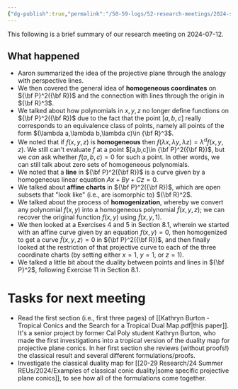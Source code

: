 ```yaml
---
{"dg-publish":true,"permalink":"/50-59-logs/52-research-meetings/2024-summer/2024-07-12/","updated":"2024-07-15T08:55:47-07:00"}
---
```


This following is a brief summary of our research meeting on 2024-07-12.

## What happened

- Aaron summarized the idea of the projective plane through the analogy with perspective lines.
- We then covered the general idea of **homogeneous coordinates** on ${\bf P}^2({\bf R})$ and the connection with lines through the origin in ${\bf R}^3$.
- We talked about how polynomials in $x, y, z$ no longer define functions on ${\bf P}^2({\bf R})$ due to the fact that the point $[a,b,c]$ really corresponds to an equivalence class of points, namely all points of the form $(\lambda a,\lambda b,\lambda c)\in {\bf R}^3$.
- We noted that if $f(x,y,z)$ is **homogeneous** then $f(\lambda x,\lambda y, \lambda z)=\lambda^d f(x,y,z)$. We still can't evaluate $f$ at a point $[a,b,c]\in {\bf P}^2({\bf R})$, but we *can* ask whether $f(a,b,c)=0$ for such a point. In other words, we can still talk about zero sets of homogeneous polynomials.
- We noted that a **line** in ${\bf P}^2({\bf R})$ is a curve given by a homogeneous linear equation $Ax+By+Cz=0$.
- We talked about **affine charts** in ${\bf P}^2({\bf R})$, which are open subsets that "look like" (i.e., are isomorphic to) ${\bf R}^2$.
- We talked about the process of **homogenization**, whereby we convert any polynomial $f(x,y)$ into a homogeneous polynomial $\tilde{f}(x,y,z)$; we can recover the original function $f(x,y)$ using $\tilde{f}(x,y,1)$.
- We then looked at a Exercises 4 and 5 in Section 8.1, wherein we started with an affine curve given by an equation $f(x,y)=0$, then homogenized to get a curve $\tilde{f}(x,y,z)=0$ in ${\bf P}^2({\bf R})$, and then finally looked at the restriction of that projective curve to each of the three coordinate charts (by setting either $x=1$, $y=1$, or $z=1$).
- We talked a little bit about the duality between points and lines in ${\bf P}^2$, following Exercise 11 in Section 8.1.

# Tasks for next meeting

- Read the first section (i.e., first three pages) of [[Kathryn Burton - Tropical Conics and the Search for a Tropical Dual Map.pdf|this paper]]. It's a senior project by former Cal Poly student Kathryn Burton, who made the first investigations into a tropical version of the duality map for projective plane conics. In her first section she reviews (without proofs!) the classical result and several different formulations/proofs.
- Investigate the classical duality map for [[20-29 Research/24 Summer REUs/2024/Examples of classical conic duality\|some specific projective plane conics]], to see how all of the formulations come together.
